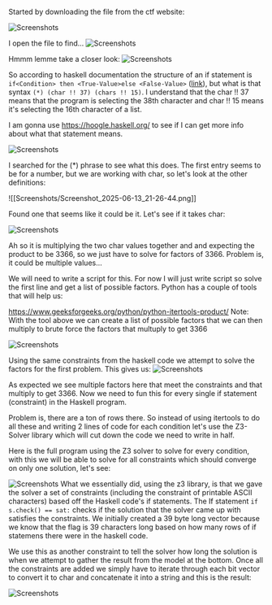 
Started by downloading the file from the ctf website:

![Screenshots](Screenshot_2025-06-13_21-01-57.png)

I open the file to find...
![Screenshots](Screenshot_2025-06-13_20-58-54.png)


Hmmm lemme take a closer look:
![Screenshots](Screenshot_2025-06-13_20-59-30.png)


So according to haskell documentation the structure of an if statement is `if<Condition> then <True-Value>else <False-Value>` ([link](https://www.tutorialspoint.com/haskell/haskell_if_else_statement.htm)), but what is that syntax `(*) (char !! 37) (chars !! 15)`. I understand that the char !! 37 means that the program is selecting the 38th character and char !! 15 means it's selecting the 16th character of a list. 

I am gonna use https://hoogle.haskell.org/ to see if I can get more info about what that statement means. 

![Screenshots](Screenshot_2025-06-13_21-21-53.png)

I searched for the (*) phrase to see what this does. The first entry seems to be for a number, but we are working with char, so let's look at the other definitions:

![[Screenshots/Screenshot_2025-06-13_21-26-44.png]]

Found one that seems like it could be it. Let's see if it takes char:

![Screenshots](Screenshot_2025-06-13_21-28-05.png)

Ah so it is multiplying the two char values together and and expecting the product to be 3366, so we just have to solve for factors of 3366. Problem is, it could be multiple values...

We will need to write a script for this. For now I will just write script so solve the first line and get a list of possible factors. Python has a couple of tools that will help us:

https://www.geeksforgeeks.org/python/python-itertools-product/
Note: With the tool above we can create a list of possible factors that we can then multiply to brute force the factors that multuply to get 3366

![Screenshots](Screenshot_2025-06-19_14-47-50.png)

Using the same constraints from the haskell code we attempt to solve the factors for the first problem. This gives us: 
![Screenshots](Screenshot_2025-06-19_14-51-21.png)

As expected we see multiple factors here that meet the constraints and that multiply to get 3366. Now we need to fun this for every single if statement (constraint) in the Haskell program.

Problem is, there are a ton of rows there. So instead of using itertools to do all these and writing 2 lines of code for each condition let's use the Z3-Solver library which will cut down the code we need to write in half. 

Here is the full program using the Z3 solver to solve for every condition, with this we will be able to solve for all constraints which should converge on only one solution, let's see:


![Screenshots](Screenshot_2025-06-19_14-58-24.png)
What we essentially did, using the z3 library, is that we gave the solver a set of constraints (including the constraint of printable ASCII characters) based off the Haskell code's if statements. The If statement `if s.check() == sat:` checks if the solution that the solver came up with satisfies the constraints. We initially created a 39 byte long vector because we know that the flag is 39 characters long based on how many rows of if statemens there were in the haskell code. 

We use this as another constraint to tell the solver how long the solution is when we attempt to gather the result from the model at the bottom. Once all the constraints are added we simply have to iterate through each bit vector to convert it to char and concatenate it into a string and this is the result:

![Screenshots](Screenshot_2025-06-19_15-35-26.png)

